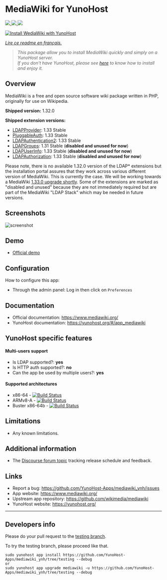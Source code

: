 # MediaWiki for YunoHost

[
![](https://dash.yunohost.org/integration/mediawiki.svg)
![](https://ci-apps.yunohost.org/ci/badges/mediawiki.status.svg)
![](https://ci-apps.yunohost.org/ci/badges/mediawiki.maintain.svg)
](https://dash.yunohost.org/appci/app/mediawiki) 

[![Install WediaWiki with YunoHost](https://install-app.yunohost.org/install-with-yunohost.png)](https://install-app.yunohost.org/?app=mediawiki)

*[Lire ce readme en français.](./README_fr.md)*

> *This package allow you to install MediaWiki quickly and simply on a YunoHost server.  
If you don't have YunoHost, please see [here](https://yunohost.org/#/install) to know how to install and enjoy it.*

## Overview

MediaWiki is a free and open source software wiki package written in PHP, originally for use on Wikipedia.

**Shipped version:** 1.32.0

**Shipped extension versions:**
  * [LDAPProvider](https://www.mediawiki.org/wiki/Extension:LDAPProvider): 1.33 Stable
  * [PluggableAuth](https://www.mediawiki.org/wiki/Extension:PluggableAuth): 1.33 Stable
  * [LDAPAuthentication2](https://www.mediawiki.org/wiki/Extension:LDAPAuthentication2): 1.33 Stable
  * [LDAPGroups](https://www.mediawiki.org/wiki/Extension:LDAPGroups): 1.31 Stable (**disabled and unused for now**)
  * [LDAPUserInfo](https://www.mediawiki.org/wiki/Extension:LDAPUserInfo): 1.33 Stable (**disabled and unused for now**)
  * [LDAPAuthorization](https://www.mediawiki.org/wiki/Extension:LDAPAuthorization): 1.33 Stable (**disabled and unused for now**)

Please note, there is no available 1.32.0 version of the LDAP* extensions but the installation portal assures that they work across various different version of MediaWiki. This is currently the case. We will be working towards a MediaWiki [1.33.0 upgrade shortly](https://github.com/YunoHost-Apps/mediawiki_ynh/issues/4). Some of the extensions are marked as "disabled and unused" because they are not immediately required but are part of the MediaWiki "LDAP Stack" which may be needed in future versions.

## Screenshots

![screenshot](sources/images/screenshot.png)

## Demo

* [Official demo](https://www.mediawiki.org/wiki/Project:Sandbox)

## Configuration

How to configure this app:

 * Through the admin panel: Log in then click on `Preferences`

## Documentation

 * Official documentation: https://www.mediawiki.org/
 * YunoHost documentation: https://yunohost.org/#/app_mediawiki

## YunoHost specific features

#### Multi-users support

* Is LDAP supported?: **yes**
* Is HTTP auth supported?: **no**
* Can the app be used by multiple users?: **yes**

#### Supported architectures

* x86-64 - [![Build Status](https://ci-apps.yunohost.org/ci/logs/mediawiki%20%28Apps%29.svg)](https://ci-apps.yunohost.org/ci/apps/mediawiki/)
* ARMv8-A - [![Build Status](https://ci-apps-arm.yunohost.org/ci/logs/mediawiki%20%28Apps%29.svg)](https://ci-apps-arm.yunohost.org/ci/apps/mediawiki/)
* Buster x86-64b - [![Build Status](https://ci-buster.nohost.me/ci/logs/mediawiki%20%28Apps%29.svg)](https://ci-buster.nohost.me/ci/apps/mediawiki/)

## Limitations

* Any known limitations.

## Additional information

* The [Discourse forum topic](https://forum.yunohost.org/t/community-app-mediawiki-free-software-wiki-package-wikipedia/8588) tracking release schedule and feedback.

## Links

 * Report a bug: https://github.com/YunoHost-Apps/mediawiki_ynh/issues
 * App website: https://www.mediawiki.org/
 * Upstream app repository: https://github.com/wikimedia/mediawiki
 * YunoHost website: https://yunohost.org/

---

Developers info
----------------

Please do your pull request to the [testing branch](https://github.com/YunoHost-Apps/mediawiki_ynh/tree/testing).

To try the testing branch, please proceed like that.
```
sudo yunohost app install https://github.com/YunoHost-Apps/mediawiki_ynh/tree/testing --debug
or
sudo yunohost app upgrade mediawiki -u https://github.com/YunoHost-Apps/mediawiki_ynh/tree/testing --debug
```
